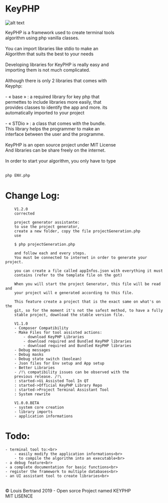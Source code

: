 # KeyPHP

![alt text](https://github.com/PYLOTT/KeyPHP/blob/master/ressources/keyphp%20logo%20transp%20256x1.png?raw=true "Logo Title Text 1")

KeyPHP is a framework used to create terminal tools<br>
algorithm using php vanilla classes.<br>
<br>
You can import libraries like stdio to make an<br>
Algorithm that suits the best to your needs<br>
<br>
Developing libraries for KeyPHP is really easy and<br>
importing them is not much complicated.<br>
<br>
Although there is only 2 libraries that comes with<br>
Keyphp:<br>
<br>
	- « base » : a required library for key php that<br>
	permettes to include libraries more easily, that<br>
	provides classes to identify the app and more. its<br>
	automatically imported to your project<br>
<br>
	- « STDio » : a class that comes with the bundle.<br>
	This library helps the programmer to make an<br>
	interface between the user and the programme.<br>
<br>
KeyPHP is an open source project under MIT License<br>
And libraries can be share freely on the internet.<br>
<br>
In order to start your algorithm, you only have to type<br>
<br>
```bash
php ENV.php
```

# Change Log:

```
	V1.2.0
	corrected

	project generator assistante:
	to use the project generator,
	create a new folder, copy the file projectGeneration.php
	use

	$ php projectGeneration.php
	
	and follow each and every steps.
	You must be connected to internet in order to generate your project.

	you can create a file called appInfos.json with everything it must 
	contains (refer to the template file on the got)
	
	When you will start the project Generator, this file will be read and
	your project will e generated according to this file.

	This feature create a project that is the exact same on what's on the
	git, so for the moment it's not the safest method, to have a fully
	stable project, download the stable version file.

	V1.1.0
	- Composer Compatibility
	- Make Files for tool assisted actions:
		- download KeyPHP Libraries
		- download required and Bundled KeyPHP libraries
		- download required and Bundled KeyPHP libraries
	- Debug messages
	- Debug masks
	- Debug state switch (boolean)
	- Json files for Env setup and App setup
	- Better Libraries
	- /!\ compatibility issues can be observed with the
	previous release. /!\
	: started->Ui Assisted Tool In QT
	: started->Official KeyPHP Library Repo
	: started->Project Terminal Assistant Tool
	: System rewrite

	V1.0.0.BETA
	- system core creation
	- library imports
	- application informations
```

# Todo:

	- terminal tool to:<br>
		- easily modify the application informations<br>
		- to compile the algorithm into an executable<br>
	- a debug feature<br>
	- a complete documentation for basic functions<br>
	- register the framework to multiple databases<br>
	- an UI assistant tool to create libraries<br>
<br>
© Louis Bertrand 2019 - Open sorce Project named KEYPHP<br>
MIT LISENCE
